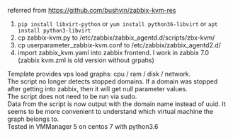 referred from https://github.com/bushvin/zabbix-kvm-res

1. ```pip install libvirt-python``` or ```yum install python36-libvirt``` or ```apt install python3-libvirt```  
2. cp zabbix-kvm.py to /etc/zabbix/zabbix_agentd.d/scripts/zbx-kvm/
3. cp userparameter_zabbix-kvm.conf to /etc/zabbix/zabbix_agentd2.d/
4. import zabbix_kvm.yaml into zabbix frontend. I work in zabbix 7.0 (zabbix kvm.zml is old version without grpahs)

Template provides vps load graphs: cpu / ram / disk / network.  
The script no longer detects stopped domains. If a domain was stopped after getting into zabbix, then it will get null parameter values.  
The script does not need to be run via sudo.  
Data from the script is now output with the domain name instead of uuid. It seems to be more convenient to understand which virtual machine the graph belongs to.  
Tested in VMManager 5 on centos 7 with python3.6  
